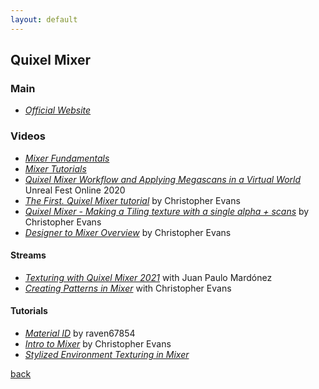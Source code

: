 ```yaml
---
layout: default
---
```


## Quixel Mixer

### Main

* _[Official Website](https://quixel.com/mixer)_

### Videos

* _[Mixer Fundamentals](https://www.youtube.com/watch?v=sx_NP7-qMPY&list=PL5uQePynMSiIBiK4K4LWrKLZKecoUbCVW)_
* _[Mixer Tutorials](https://www.youtube.com/watch?v=wZ-iiYFBZxk&list=PL5uQePynMSiJrymVHla6-JOHqV-aPIS83)_
* _[Quixel Mixer Workflow and Applying Megascans in a Virtual World](https://www.youtube.com/watch?v=2C70BkLMDFQ)_ Unreal Fest Online 2020
* _[The First. Quixel Mixer tutorial](https://www.youtube.com/watch?v=4RO376gp9js)_ by Christopher Evans
* _[Quixel Mixer - Making a Tiling texture with a single alpha + scans](https://www.youtube.com/watch?v=7Pb0uDnvemE)_ by Christopher Evans
* _[Designer to Mixer Overview](https://www.youtube.com/watch?v=fy5gBeoR7b8)_ by Christopher Evans

#### Streams

* _[Texturing with Quixel Mixer 2021](https://www.youtube.com/watch?v=v_uycRcLU9w)_ with Juan Paulo Mardónez
* _[Creating Patterns in Mixer](https://www.youtube.com/watch?v=psYSC6kUchg)_ with Christopher Evans

#### Tutorials

* _[Material ID](https://www.youtube.com/watch?v=7CqsGImwFHk)_ by raven67854
* _[Intro to Mixer](https://evansart.artstation.com/projects/2xgv9Y?album_id=915999)_ by Christopher Evans
* _[Stylized Environment Texturing in Mixer](https://www.youtube.com/watch?v=kg4YFS6b0ek)_

[back](../)
